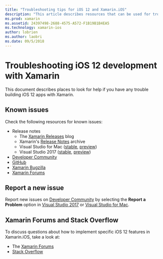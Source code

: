 ```yaml
---
title: "Troubleshooting tips for iOS 12 and Xamarin.iOS"
description: "This article describes resources that can be used for troubleshooting when developing Xamarin.iOS applications. It discusses known issues, reporting a new issue, and other troubleshooting resources."
ms.prod: xamarin
ms.assetid: 24397498-2688-4575-A572-F1B19B1B4EA5
ms.technology: xamarin-ios
author: lobrien
ms.author: laobri
ms.date: 09/5/2018
---
```

# Troubleshooting iOS 12 development with Xamarin

This document describes places to look for help if you have any trouble
building iOS 12 apps with Xamarin.

## Known issues

Check the following resources for known issues:

- Release notes
    - The [Xamarin Releases](http://releases.xamarin.com/) blog
    - Xamarin's [Release Notes](https://docs.microsoft.com/xamarin/ios/release-notes/) archive
    - Visual Studio for Mac ([stable](https://docs.microsoft.com/visualstudio/releasenotes/vs2017-mac-relnotes), [preview](https://docs.microsoft.com/visualstudio/releasenotes/vs2017-mac-preview-relnotes))
    - Visual Studio 2017 ([stable](https://docs.microsoft.com/visualstudio/releasenotes/vs2017-relnotes), [preview](https://docs.microsoft.com/visualstudio/releasenotes/vs2017-preview-relnotes))
- [Developer Community](https://developercommunity.visualstudio.com/search.html)
- [GitHub](https://github.com/xamarin/xamarin-macios/issues)
- [Xamarin Bugzilla](https://bugzilla.xamarin.com/query.cgi?product=iOS)
- [Xamarin Forums](https://forums.xamarin.com/categories/ios)

## Report a new issue

Report new issues on
[Developer Community](https://developercommunity.visualstudio.com/spaces/8/index.html)
by selecting the **Report a Problem** option in
[Visual Studio 2017](https://docs.microsoft.com/visualstudio/ide/how-to-report-a-problem-with-visual-studio-2017)
or [Visual Studio for Mac](https://docs.microsoft.com/visualstudio/mac/report-a-problem).

## Xamarin Forums and Stack Overflow

To discuss questions about how to implement specific iOS 12 features in
Xamarin.iOS, take a look at:

- The [Xamarin Forums](http://forums.xamarin.com/categories/ios)
- [Stack Overflow](https://stackoverflow.com/search?tab=newest&q=xamarin)
